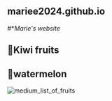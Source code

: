## mariee2024.github.io
#**Marie's website*
## 🥝Kiwi fruits
## 🍉watermelon
![medium_list_of_fruits](https://github.com/mariee2024/mariee2024.github.io/assets/168383554/dd462a23-2102-4faa-ad34-ade2a94486d9)
